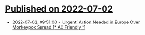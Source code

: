 # [Published on 2022-07-02](index.md)

* [2022-07-02, 09:51:00](https://soylentnews.org/article.pl?sid=22/07/02/0859248&from=rss) - [‘Urgent’ Action Needed in Europe Over Monkeypox Spread [* AC Friendly *]](https://soylentnews.org/article.pl?sid=22/07/02/0859248&from=rss)
